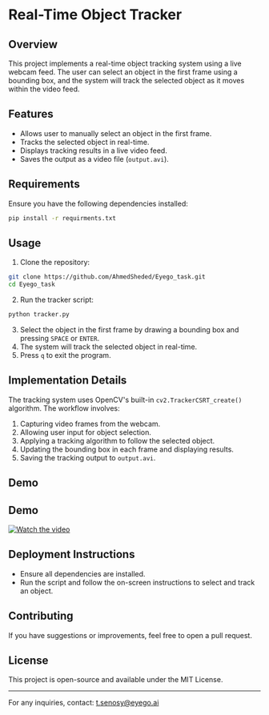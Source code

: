 # Real-Time Object Tracker

## Overview
This project implements a real-time object tracking system using a live webcam feed. The user can select an object in the first frame using a bounding box, and the system will track the selected object as it moves within the video feed.

## Features
- Allows user to manually select an object in the first frame.
- Tracks the selected object in real-time.
- Displays tracking results in a live video feed.
- Saves the output as a video file (`output.avi`).

## Requirements
Ensure you have the following dependencies installed:

```bash
pip install -r requirments.txt
```

## Usage
1. Clone the repository:
```bash
git clone https://github.com/AhmedSheded/Eyego_task.git
cd Eyego_task
```
2. Run the tracker script:
```bash
python tracker.py
```
3. Select the object in the first frame by drawing a bounding box and pressing `SPACE` or `ENTER`.
4. The system will track the selected object in real-time.
5. Press `q` to exit the program.

## Implementation Details
The tracking system uses OpenCV's built-in `cv2.TrackerCSRT_create()` algorithm. The workflow involves:
1. Capturing video frames from the webcam.
2. Allowing user input for object selection.
3. Applying a tracking algorithm to follow the selected object.
4. Updating the bounding box in each frame and displaying results.
5. Saving the tracking output to `output.avi`.

## Demo
## Demo  
[![Watch the video](https://drive.google.com/thumbnail?id=<file_id>)](https://drive.google.com/file/d/<file_id>/preview)


## Deployment Instructions
- Ensure all dependencies are installed.
- Run the script and follow the on-screen instructions to select and track an object.

## Contributing
If you have suggestions or improvements, feel free to open a pull request.

## License
This project is open-source and available under the MIT License.

---
For any inquiries, contact: t.senosy@eyego.ai

